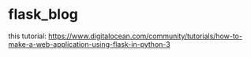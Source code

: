 # flask_blog
 this tutorial: https://www.digitalocean.com/community/tutorials/how-to-make-a-web-application-using-flask-in-python-3
